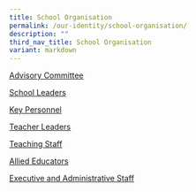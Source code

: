 ```yaml
---
title: School Organisation
permalink: /our-identity/school-organisation/
description: ""
third_nav_title: School Organisation
variant: markdown
---
```

<p><a href="/our-identity/school-organisation/advisory-committee"><u>Advisory Committee</u></a></p>
<p><u><a href="/our-identity/school-organisation/school-leaders/" target="">School Leaders</a></u></p>
<p><u><a href="/our-identity/school-organisation/key-personnel/" target="">Key Personnel</a></u></p>
<p><a href="/our-identity/school-organisation/teacher-leaders" target=""><u>Teacher Leaders</u></a></p>
<p><u><a href="/our-identity/school-organisation/teaching-staff" target="">Teaching Staff</a></u></p>
<p><u><a href="/our-identity/school-organisation/allied-educators/" target="">Allied Educators</a></u></p>
<p><a href="/our-identity/school-organisation/executive-and-administrative-staff" target=""><u>Executive and Administrative Staff</u></a></p>